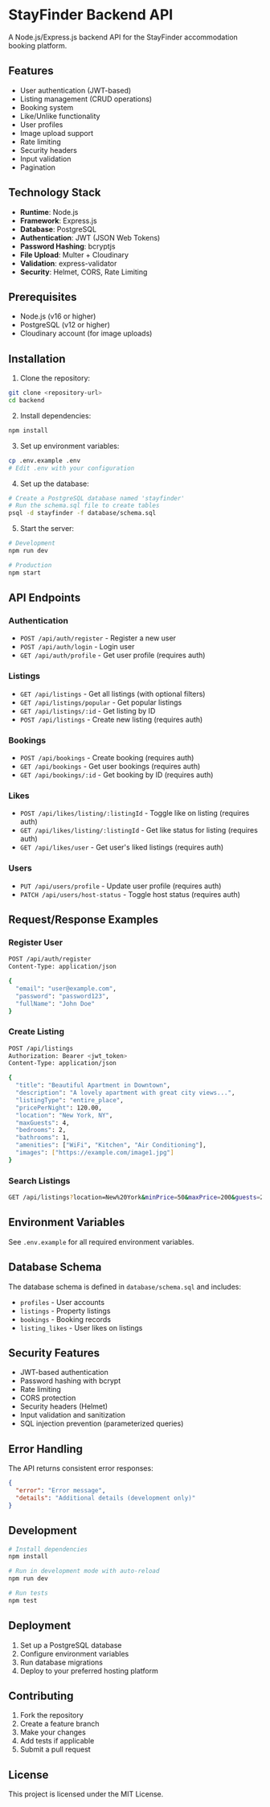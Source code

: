 
# StayFinder Backend API

A Node.js/Express.js backend API for the StayFinder accommodation booking platform.

## Features

- User authentication (JWT-based)
- Listing management (CRUD operations)
- Booking system
- Like/Unlike functionality
- User profiles
- Image upload support
- Rate limiting
- Security headers
- Input validation
- Pagination

## Technology Stack

- **Runtime**: Node.js
- **Framework**: Express.js
- **Database**: PostgreSQL
- **Authentication**: JWT (JSON Web Tokens)
- **Password Hashing**: bcryptjs
- **File Upload**: Multer + Cloudinary
- **Validation**: express-validator
- **Security**: Helmet, CORS, Rate Limiting

## Prerequisites

- Node.js (v16 or higher)
- PostgreSQL (v12 or higher)
- Cloudinary account (for image uploads)

## Installation

1. Clone the repository:
```bash
git clone <repository-url>
cd backend
```

2. Install dependencies:
```bash
npm install
```

3. Set up environment variables:
```bash
cp .env.example .env
# Edit .env with your configuration
```

4. Set up the database:
```bash
# Create a PostgreSQL database named 'stayfinder'
# Run the schema.sql file to create tables
psql -d stayfinder -f database/schema.sql
```

5. Start the server:
```bash
# Development
npm run dev

# Production
npm start
```

## API Endpoints

### Authentication
- `POST /api/auth/register` - Register a new user
- `POST /api/auth/login` - Login user
- `GET /api/auth/profile` - Get user profile (requires auth)

### Listings
- `GET /api/listings` - Get all listings (with optional filters)
- `GET /api/listings/popular` - Get popular listings
- `GET /api/listings/:id` - Get listing by ID
- `POST /api/listings` - Create new listing (requires auth)

### Bookings
- `POST /api/bookings` - Create booking (requires auth)
- `GET /api/bookings` - Get user bookings (requires auth)
- `GET /api/bookings/:id` - Get booking by ID (requires auth)

### Likes
- `POST /api/likes/listing/:listingId` - Toggle like on listing (requires auth)
- `GET /api/likes/listing/:listingId` - Get like status for listing (requires auth)
- `GET /api/likes/user` - Get user's liked listings (requires auth)

### Users
- `PUT /api/users/profile` - Update user profile (requires auth)
- `PATCH /api/users/host-status` - Toggle host status (requires auth)

## Request/Response Examples

### Register User
```bash
POST /api/auth/register
Content-Type: application/json

{
  "email": "user@example.com",
  "password": "password123",
  "fullName": "John Doe"
}
```

### Create Listing
```bash
POST /api/listings
Authorization: Bearer <jwt_token>
Content-Type: application/json

{
  "title": "Beautiful Apartment in Downtown",
  "description": "A lovely apartment with great city views...",
  "listingType": "entire_place",
  "pricePerNight": 120.00,
  "location": "New York, NY",
  "maxGuests": 4,
  "bedrooms": 2,
  "bathrooms": 1,
  "amenities": ["WiFi", "Kitchen", "Air Conditioning"],
  "images": ["https://example.com/image1.jpg"]
}
```

### Search Listings
```bash
GET /api/listings?location=New%20York&minPrice=50&maxPrice=200&guests=2&page=1&limit=10
```

## Environment Variables

See `.env.example` for all required environment variables.

## Database Schema

The database schema is defined in `database/schema.sql` and includes:

- `profiles` - User accounts
- `listings` - Property listings
- `bookings` - Booking records
- `listing_likes` - User likes on listings

## Security Features

- JWT-based authentication
- Password hashing with bcrypt
- Rate limiting
- CORS protection
- Security headers (Helmet)
- Input validation and sanitization
- SQL injection prevention (parameterized queries)

## Error Handling

The API returns consistent error responses:

```json
{
  "error": "Error message",
  "details": "Additional details (development only)"
}
```

## Development

```bash
# Install dependencies
npm install

# Run in development mode with auto-reload
npm run dev

# Run tests
npm test
```

## Deployment

1. Set up a PostgreSQL database
2. Configure environment variables
3. Run database migrations
4. Deploy to your preferred hosting platform

## Contributing

1. Fork the repository
2. Create a feature branch
3. Make your changes
4. Add tests if applicable
5. Submit a pull request

## License

This project is licensed under the MIT License.
